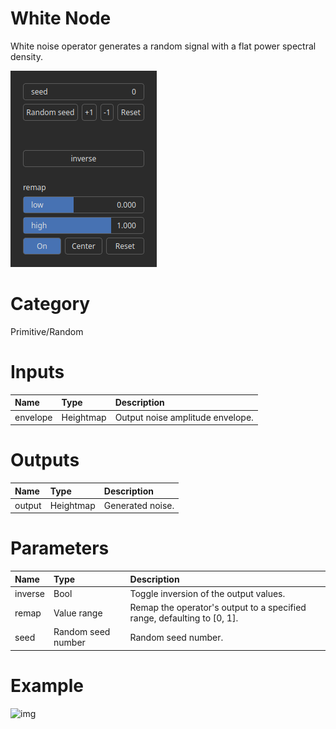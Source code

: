 
White Node
==========


White noise operator generates a random signal with a flat power spectral density.



![img](../../images/nodes/White_settings.png)


# Category


Primitive/Random
# Inputs

|Name|Type|Description|
| :--- | :--- | :--- |
|envelope|Heightmap|Output noise amplitude envelope.|

# Outputs

|Name|Type|Description|
| :--- | :--- | :--- |
|output|Heightmap|Generated noise.|

# Parameters

|Name|Type|Description|
| :--- | :--- | :--- |
|inverse|Bool|Toggle inversion of the output values.|
|remap|Value range|Remap the operator's output to a specified range, defaulting to [0, 1].|
|seed|Random seed number|Random seed number.|

# Example


![img](../../images/nodes/White.png)

